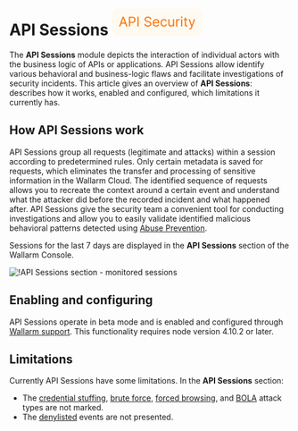 # API Sessions <a href="../subscription-plans/#subscription-plans"><img src="../../images/api-security-tag.svg" style="border: none;"></a>

The **API Sessions** module depicts the interaction of individual actors with the business logic of APIs or applications. API Sessions allow identify various behavioral and business-logic flaws and facilitate investigations of security incidents. This article gives an overview of **API Sessions**: describes how it works, enabled and configured, which limitations it currently has.

<!--## Issues addressed by API Sessions

The main issue the **API Sessions** module deals with is that when dealing only with attacks, presented in the **Events** section, you cannot see their full contexts: the logic sequence of requests that the attack is the part of. This context allows revealing of more general patterns in how your applications are being attacked as well as understanding of which business logic will be affected by the taken security measures.

**As you have the API sessions monitored by Wallarm, you can**:

* [Track user activity](exploring.md) by displaying a list of requests made in a single session, so you can identify unusual patterns of behavior or deviations from typical usage.
* [Inspect shadow APIs](exploring.md#inspecting-sessions-with-requests-to-shadow-apis) requested in user sessions.
* [Identify performance issues](exploring.md#analyzing-session-performance-issues) and bottlenecks to optimize user experience.
* [Verify API abuse detection accuracy](exploring.md#inspecting-sessions-with-api-abuse-attacks) by viewing the entire sequence of requests that was flagged as malicious bot activity.
* Know which API flow/business logic sequences will be affected before tuning a particular [false positive](../about-wallarm/protecting-against-attacks.md#false-positives), applying the [virtual patch](../user-guides/rules/vpatch-rule.md), adding [rules](../user-guides/rules/rules.md), or enabling [API Abuse Prevention](../about-wallarm/api-abuse-prevention.md) controls.
-->
## How API Sessions work

API Sessions group all requests (legitimate and attacks) within a session according to predetermined rules. Only certain metadata is saved for requests, which eliminates the transfer and processing of sensitive information in the Wallarm Cloud. The identified sequence of requests allows you to recreate the context around a certain event and understand what the attacker did before the recorded incident and what happened after. API Sessions give the security team a convenient tool for conducting investigations and allow you to easily validate identified malicious behavioral patterns detected using [Abuse Prevention](about-wallarm/api-abuse-prevention.md).

Sessions for the last 7 days are displayed in the **API Sessions** section of the Wallarm Console.

![!API Sessions section - monitored sessions](../images/api-sessions/api-sessions.png)

## Enabling and configuring

API Sessions operate in beta mode and is enabled and configured through [Wallarm support](mailto:support@wallarm.com). This functionality requires node version 4.10.2 or later.

## Limitations

Currently API Sessions have some limitations. In the **API Sessions** section:

* The [credential stuffing](about-wallarm/credential-stuffing.md), [brute force](admin-en/configuration-guides/protecting-against-bruteforce.md), [forced browsing](admin-en/configuration-guides/protecting-against-forcedbrowsing.md), and [BOLA](admin-en/configuration-guides/protecting-against-bola-trigger.md) attack types are not marked. 
* The [denylisted](user-guides/ip-lists/overview.md) events are not presented.

